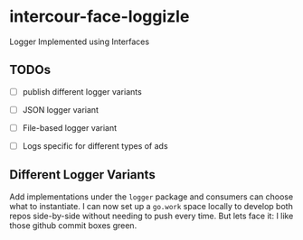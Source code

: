 # intercour-face-loggizle
Logger Implemented using Interfaces

## TODOs
- [ ] publish different logger variants
- [ ] JSON logger variant
- [ ] File-based logger variant
- [ ] Logs specific for different types of ads


## Different Logger Variants
Add implementations under the `logger` package and consumers can choose what to instantiate. I can now set up a `go.work` space locally to develop both repos side-by-side without needing to push every time. But lets face it: I like those github commit boxes green. 
